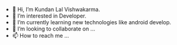- 👋 Hi, I’m Kundan Lal Vishwakarma.
- 👀 I’m interested in Developer.
- 🌱 I’m currently learning new technologies like android develop.
- 💞️ I’m looking to collaborate on ...
- 📫 How to reach me ...

<!---
kd8878217654/kd8878217654 is a ✨ special ✨ repository because its `README.md` (this file) appears on your GitHub profile.
You can click the Preview link to take a look at your changes.
--->
